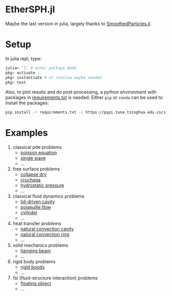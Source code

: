# EtherSPH.jl

Maybe the last version in julia, largely thanks to [SmoothedParticles.jl](https://github.com/OndrejKincl/SmoothedParticles.jl).

# Setup

In julia repl, type:

```julia
julia> ']' # enter package mode
pkg> activate .
pkg> instantiate # or resolve maybe needed
pkg> test
```

Also, to plot results and do post-processing, a python environment with packages in [requirements.txt](requirements.txt) is needed. Either `pip` or `conda` can be used to install the packages:

```bash
pip install -r requirements.txt -i https://pypi.tuna.tsinghua.edu.cn/simple # use tsinghua mirror if needed
```

# Examples

1. classical pde problems
    - [poisson equation](example/poisson_equation/poisson_equation.md)
    - [single wave](example/single_wave/single_wave.md)
    - ...
2. free surface problems
    - [collapse dry](example/collapse_dry/collapse_dry.md)
    - [cruchaga](example/cruchaga/cruchaga.md)
    - [hydrostatic pressure](example/hydrostatic_pressure/hydrostatic_pressure.md)
    - ...
3. classical fluid dynamics problems
    - [lid-driven cavity](example/lid_driven_cavity/lid_driven_cavity.md)
    - [poiseuille flow](example/poiseuille_flow/poiseuille_flow.md)
    - [cylinder](example/cylinder/cylinder.md)
    - ...
4. heat transfer problems
    - [natural convection cavity](example/natural_convection_cavity/natural_convection_cavity.md)
    - [natural convection ring](example/natural_convection_ring/natural_convection_ring.md)
    - ...
5. solid mechanics problems
    - [hanging beam](example/hanging_beam/hanging_beam.md)
    - ...
6. rigid body problems
    - [rigid boody](example/rigid_body/rigid_body.md)
    - ...
7. fsi (fluid-structure interaction) problems
    - [floating object](example/floating_object/floating_object.md)
    - ...